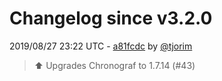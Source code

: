 # Changelog since v3.2.0

2019/08/27 23:22 UTC - [a81fcdc](https://github.com/hassio-addons/addon-influxdb/commit/a81fcdca2521feb7a8aa672f04172eaacf4e86b4) by [@tjorim](https://github.com/tjorim)
> :arrow_up: Upgrades Chronograf to 1.7.14 (#43) 

